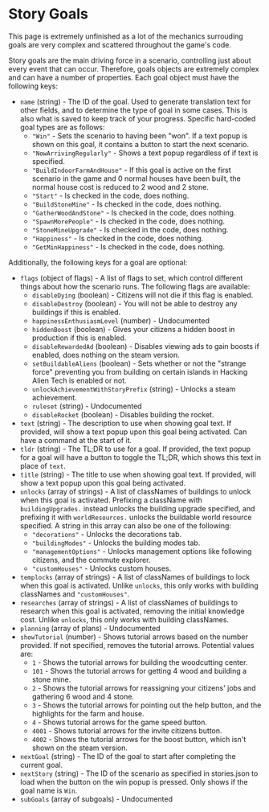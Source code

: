 # Story Goals

This page is <red>extremely unfinished</red> as a lot of the mechanics surrouding goals are very complex and scattered throughout the game's code.

Story goals are the main driving force in a scenario, controlling just about every event that can occur. Therefore, goals objects are extremely complex and can have a number of properties. Each goal object must have the following keys:

- `name` (string) - The ID of the goal. Used to generate translation text for other fields, and to determine the type of goal in some cases. This is also what is saved to keep track of your progress. Specific hard-coded goal types are as follows:
	- `"Win"` - Sets the scenario to having been "won". If a text popup is shown on this goal, it contains a button to start the next scenario.
	- `"NowArrivingRegularly"` - Shows a text popup regardless of if text is specified.
	- `"BuildIndoorFarmAndHouse"` - If this goal is active on the first scenario in the game and 0 normal houses have been built, the normal house cost is reduced to 2 wood and 2 stone.
	- `"Start"` - Is checked in the code, does nothing.
	- `"BuildStoneMine"` - Is checked in the code, does nothing.
	- `"GatherWoodAndStone"` - Is checked in the code, does nothing.
	- `"SpawnMorePeople"` - Is checked in the code, does nothing.
	- `"StoneMineUpgrade"` - Is checked in the code, does nothing.
	- `"Happiness"` - Is checked in the code, does nothing.
	- `"GetMinHappiness"` - Is checked in the code, does nothing.

Additionally, the following keys for a goal are optional:

- `flags` (object of flags) - A list of flags to set, which control different things about how the scenario runs. The following flags are available:
	- `disableDying` (boolean) - Citizens will not die if this flag is enabled.
	- `disableDestroy` (boolean) - You will not be able to destroy any buildings if this is enabled.
	- `happinessEnthusiasmLevel` (number) - <red>Undocumented</red>
	- `hiddenBoost` (boolean) - Gives your citizens a hidden boost in production if this is enabled.
	- `disableRewardedAd` (boolean) - Disables viewing ads to gain boosts if enabled, does nothing on the steam version.
	- `setBuildableAliens` (boolean) - Sets whether or not the "strange force" preventing you from building on certain islands in Hacking Alien Tech is enabled or not.
	- `unlockAchievementWithStoryPrefix` (string) - Unlocks a steam achievement.
	- `ruleset` (string) - <red>Undocumented</red>
	- `disableRocket` (boolean) - Disables building the rocket.
- `text` (string) - The description to use when showing goal text. If provided, will show a text popup upon this goal being activated. Can have a command at the start of it.
- `tldr` (string) - The TL;DR to use for a goal. If provided, the text popup for a goal will have a button to toggle the TL;DR, which shows this text in place of `text`.
- `title` (string) - The title to use when showing goal text. If provided, will show a text popup upon this goal being activated.
- `unlocks` (array of strings) - A list of classNames of buildings to unlock when this goal is activated. Prefixing a className with `buildingUpgrades.` instead unlocks the building upgrade specified, and prefixing it with `worldResources.` unlocks the buildable world resource specified. A string in this array can also be one of the following:
	- `"decorations"` - Unlocks the decorations tab.
	- `"buildingModes"` - Unlocks the building modes tab.
	- `"managementOptions"` - Unlocks management options like following citizens, and the commute explorer.
	- `"customHouses"` - Unlocks custom houses.
- `templocks` (array of strings) - A list of classNames of buildings to lock when this goal is activated. Unlike `unlocks`, this only works with building classNames and `"customHouses"`.
- `researches` (array of strings) - A list of classNames of buildings to research when this goal is activated, removing the initial knowledge cost. Unlike `unlocks`, this only works with building classNames.
- `planning` (array of plans) - <red>Undocumented</red>
- `showTutorial` (number) - Shows tutorial arrows based on the number provided. If not specified, removes the tutorial arrows. Potential values are:
	- `1` - Shows the tutorial arrows for building the woodcutting center.
	- `101` - Shows the tutorial arrows for getting 4 wood and building a stone mine.
	- `2` - Shows the tutorial arrows for reassigning your citizens' jobs and gathering 6 wood and 4 stone.
	- `3` - Shows the tutorial arrows for pointing out the help button, and the highlights for the farm and house.
	- `4` - Shows tutorial arrows for the game speed button.
	- `4001` - Shows tutorial arrows for the invite citizens button.
	- `4002` - Shows the tutorial arrows for the boost button, which isn't shown on the steam version.
- `nextGoal` (string) - The ID of the goal to start after completing the current goal.
- `nextStory` (string) - The ID of the scenario as specified in stories.json to load when the button on the win popup is pressed. Only shows if the goal name is `Win`.
- `subGoals` (array of subgoals) - <red>Undocumented</red>